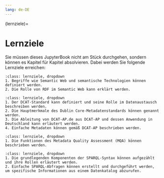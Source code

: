 ```yaml
---
lang: de-DE
---
```


(lernziele)=
# Lernziele

Sie müssen dieses JupyterBook nicht am Stück durchgehen, sondern können es Kapitel für Kapitel absolvieren. Dabei werden Sie folgende Lernziele erreichen:

```{admonition} [Semantic Web](semanticweb)
:class: lernziele, dropdown
1. Begriffe wie Semantic Web und semantische Technologien können definiert werden.
2. Die Rolle von RDF im Semantic Web kann erklärt werden.
```

```{admonition} [Metadatenstandards](dcat-ap)
:class: lernziele, dropdown
1. Der DCAT-Standard kann definiert und seine Rolle im Datenaustausch beschreiben werden.
2. Die Hauptmerkmale des Dublin Core-Metadatenstandards können genannt werden.
3. Die Ableitung von DCAT-AP.de aus DCAT-AP und dessen Anwendung in Deutschland kann erläutert werden.
4. Einfache Metadaten können gemäß DCAT-AP beschrieben werden.
```

```{admonition} [Metadatenqualität](metadatenqualität)
:class: lernziele, dropdown
1. Die Funktionen des Metadata Quality Assessment (MQA) können beschrieben werden.
```

```{admonition} [Abfragesprache SPARQL](sparql)
:class: lernziele, dropdown
1. Die grundlegenden Komponenten der SPARQL-Syntax können aufgezählt und ihre Rollen erläutert werden.
2. Einfache SPARQL-Abfragen können erstellt und durchgeführt werden, um spezifische Informationen aus einem Datenkatalog abzurufen.
```
